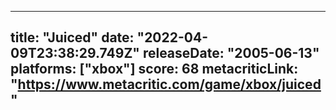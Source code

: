 
---
title: "Juiced"
date: "2022-04-09T23:38:29.749Z"
releaseDate: "2005-06-13"
platforms: ["xbox"]
score: 68
metacriticLink: "https://www.metacritic.com/game/xbox/juiced"
---
